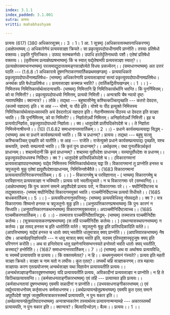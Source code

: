 ```yaml
---
index: 3.1.1
index_padded: 3.1.001
sutra: प्रत्ययः
vritti: mahabhashyam

---
```

 प्रत्ययः (617) (380 अधिकारसूत्रम्।। 3 । 1। 1 आ. 1 सूत्रम्) (अधिकारत्वस्थापनाधिकरणम्) (आक्षेपभाष्यम्।) अधिकारेणेयं प्रत्ययसञ्ज्ञा क्रियते। सा प्रकृत्युपपदोपाधीनामपि प्राप्नोति। तस्याः प्रतिषेधो वक्तव्यः। प्रकृति गुप्तिज्कितः। उपपद स्तम्बकर्णयोः। उपाधि हरतेर्दृतिनाथयोः पशौ। एतेषां प्रतिषेधो वक्तव्यः।। (तृतीयस्य प्रत्याक्षेपप्रश्रभाष्यम्) किं च स्यात् यद्येतेषामपि प्रत्ययसञ्ज्ञा स्यात्?।। (प्रत्याक्षेपसमाभानभाष्यम्) परत्वमाद्युदात्तत्वमङ्गसञ्ज्ञेत्येते विधयः प्रसज्येरन्।। (समाधानभाष्यम्) अत उत्तरं पठति --- (1.6.8।1 अधिकारत्वे दूषणनिराकरणवार्तिकप्रथमखण्डम्) - प्रत्ययाधिकारे प्रकृत्युपपदोपाधीनामप्रतिषेधः- (भाष्यम्) अधिकारेणापि प्रत्ययसञ्ज्ञायां सत्यां प्रकृत्युपपदोपाधीनामप्रतिषेधः। अनर्थकः प्रति षेधोऽप्रतिषेधः।। प्रत्ययसञ्ज्ञा कस्मान्न भवति?। (वार्तिकद्वितीयखण्डम्।। 1 ।। ) - निमित्तस्य निमित्तिकार्यार्थत्वादन्यत्रापि- (भाष्यम्) निमित्तानि हि निमित्तिकार्यार्थानि भवन्ति। किं पुनर्निमित्तम्। को वा निमित्ती?।। प्रकृत्युपपदोपाधयो निमित्तम्, प्रत्ययो निमित्ती।। अन्यत्रापि चैष न्यायो दृष्टः नावश्यमिहैव। क्वान्यत्र?।। लोके। तद्यथा --- बहुष्वासीनेषु कश्चित्कञ्चित्पृच्छति --- कतरो देवदत्तः, (कतमो यज्ञदत्त) इति। स आह --- योश्वे, यः पौठे इति। योश्वे यः पीठ इत्युक्ते निमित्तस्य निमित्तिकार्यार्थत्वादध्यवस्यति अयं देवदत्तोऽयं यज्ञदत्त इति। नेदानीमश्वस्य पीठस्य धा देवदत्त इति सञ्ज्ञा भवति।। किं पुनर्निमित्तम्, को वा निमित्ती?।। निर्ज्ञातोऽर्थो निमित्तम्। अनिर्ज्ञातोऽर्थो निमित्ती। इह च प्रत्ययोऽनिर्ज्ञातः, प्रकृत्युपपदोपाधयो निर्ज्ञाताः।। क्व। धातूपदेशे प्रातीपदिकोपदेशे च।। ते निर्ज्ञाता निमित्त्वेनाश्रीयन्ते।। (10) (1.6.82 समाधानान्तरवार्तिकम्।। 2 ।।) - प्रधाने कार्यसम्प्रत्ययाद्वा सिद्धम् - (भाष्यम्) अथ वा प्रधाने कार्यसम्प्रत्ययो भवति।। किं च प्रधानम्?। प्रत्ययः। तद्यथा --- बहुषु यात्सु कश्चित्कञ्चित् पृच्छति को यातीति। स आह --- राजेति। राजेत्युक्ते प्रधाने कार्यसम्प्रत्ययाद्यः पृच्छति, यश्च कथयति, उभयोः सम्प्रत्ययो भवति।। किं कृतं पुनः प्राधान्यम्?।। अर्थकृतम्। यथा पुनर्लोकेऽर्थकृतं प्राधान्यम्।। शब्दस्येदानीं किं कृतं प्राधान्यम्?। शब्दस्या पूर्वोपदेशः प्राधान्यम्। यस्यापूर्वोपदेशः स प्रधानम्।। प्रकृत्युपपदोपाधयश्च निर्दिष्टाः। क्व ?। धातूपदेशे प्रातिपदिकोपदेशे च।। (विकारागमानां प्रत्ययसञ्ज्ञापादनभाष्यम्) यद्येव निमित्तस्य निमित्तिकार्यार्थत्वात् यद्वा ति। विकारागमानां तु प्राप्नोति हनस्त च त्रपुजतुनोः षुकू एतेषां ह्यपूर्वोपदेशात्प्राधान्यम्, निमित्तिनशेचैवैते।। (1683 विकारागमानां प्रत्ययत्वापत्तिनिराकरणवार्तिकम्।। 6 ।। ) - विकारागमेषु च परविज्ञानात् - ( भाष्यम्) विकारागमेषु च परविज्ञानात् प्रत्ययसञ्ज्ञा न भविष्यति। प्रत्ययः परो भवतीत्युच्यते। न च विकारागमाः परे (सम्भवन्ति)।। (आक्षेपभाष्यम्) किं पुनः कारणं समाने अपूर्वोपदेशे प्रत्ययः परो, न विकारागमाः परे।। - षष्ठीनिर्दिष्टस्य च तद्युक्तत्वात्- (भष्यम् षष्ठीनिर्दिष्ठं विकारागमयुक्तं भवति। पञ्चमीनिर्दिष्टाच्च प्रत्ययो विधीयते।। (1685 बाधकवार्तिकम्।। 5 ।। ) - प्रत्ययविधानानुपपत्तिस्तु- (भाष्यम्) प्रत्ययविधिस्तु नोपपद्यते।। क्व ?। यत्र विकारागमाः शिष्यन्ते हनस्त च त्रपुजतुनोः षुकू इति।। (अनुपपत्तिकारणप्रश्रभाष्यम्) किं पुनः कारणं न सिध्यति। (अनुपपत्तिकारणकथनभाष्यम्) विकारागमयुक्तत्वात्। अपञ्चमीनिर्दिष्टत्वाच्च।। (1685 पञ्चमीकरणवार्तिकम्।। 6 ।।) - तस्मात्तत्र पञ्चमीनिर्देशात्सिद्धम्- (भाष्यम्) तस्मात्तत्र पञ्चमीनिर्देशः कर्तव्यः।। (सूत्रव्यत्यासकरणप्रश्रभाष्यम्) (स तर्हि पञ्चमीनिर्देशः कर्तव्यः।। ) (यथान्यासस्थापनभाष्यम्) न कर्तव्यः। इह तावद् हनस्त च इति धातोरिति वर्तते। त्रपुजतुनोः षुकू इति प्रातिपदिकादिति वर्तते।। (आपत्तिभाष्यम्) यद्येवं हनस्त च धातोः क्यप् भवतीति धातुमात्रात् क्यप् प्राप्नोति।। (आपत्तिवारकभाष्यम्) नैष दोषः। आचार्यप्रवृत्तिर्ज्ञापयति --- न धातु मात्रात् क्यप् भवति इति, यदयम् एतिस्तुशास्वृदृजुषः क्यप् इति परिगणनं करोति।। अथ वा हन्तिरेवात्र धातु ग्रहणेनाभिसम्भन्त्स्यते हन्तेस्तो भवति धातोः क्यप् भवतीति, कस्माद्? हन्तेरिति।। (1687 समाधानान्तरवार्तिकम्।। 7 ।।) (भाष्यम्) अथ वा अर्थाश्रयः प्रत्ययविधिः, यः स्वमर्थे प्रत्याययति स प्रत्ययः।। किं वक्तव्यमेतत्?। न हि।। कथमनुच्यमानं गंस्यते?। प्रत्यय इति महती सञ्ज्ञा क्रियते। सञ्ज्ञा च नाम यतो न लघीयः। कुत एतत्?। लघ्वर्थे चहि सञ्ज्ञाकरणम्। तत्र महत्याः सञ्ज्ञायाः करण एतत्प्रयोजनम् अन्वर्थसञ्ज्ञा यथा विज्ञायेन प्रत्याययतीति प्रत्ययः।। (अन्वर्थसञ्ज्ञाङ्गीकारदूषणभाष्यम्) यदि प्रत्याययतीति प्रत्ययः, अविकादीनां प्रत्ययसञ्ज्ञा न प्राप्नोति। न हि ते किञ्चित्प्रत्याययन्ति।। (कर्मसाधनताङ्गीकारभाष्यम्) एवं तर्हि --- प्रत्याय्यत इति प्रत्ययः।। (कर्मसाधनतायां दूषणभाष्यम्) एवमपि सन्नादीनां न प्राप्नोति।। (उभयसाधनाङ्गीकारभाष्यम्।) एवं तर्ह्युभयसाधनोयम् कर्तृसाधनः कर्मसाधनश्च।। (अर्थप्रत्यायनहेतुप्रश्रभाष्यम्) एवमपि कुत एतत् समाने अपूर्वोपदेशे त्रापुषं जातुषमित्यत्राकारस्तमर्थे प्रत्याययति, न पुनः षकार इति।। (अर्थप्रत्यायनहेतुप्रतिपादनभाष्यम्) अन्यत्राप्यकारेण तस्यार्थस्य प्रत्यायनान्मन्यामहे --- अकारस्तमर्थे प्रत्याययति, न पुनः षकार इति।। क्वान्यत्र?। बिल्वादिभ्योऽण्। बैल्वः।। प्रत्ययः।। 1 ।। 